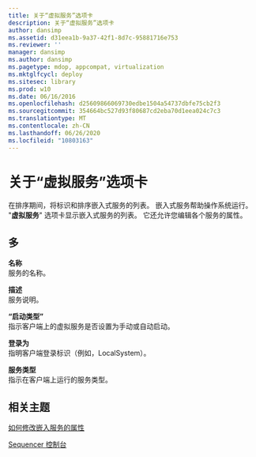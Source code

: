 ```yaml
---
title: 关于“虚拟服务”选项卡
description: 关于“虚拟服务”选项卡
author: dansimp
ms.assetid: d31eea1b-9a37-42f1-8d7c-95881716e753
ms.reviewer: ''
manager: dansimp
ms.author: dansimp
ms.pagetype: mdop, appcompat, virtualization
ms.mktglfcycl: deploy
ms.sitesec: library
ms.prod: w10
ms.date: 06/16/2016
ms.openlocfilehash: d25609866069730edbe1504a54737dbfe75cb2f3
ms.sourcegitcommit: 354664bc527d93f80687cd2eba70d1eea024c7c3
ms.translationtype: MT
ms.contentlocale: zh-CN
ms.lasthandoff: 06/26/2020
ms.locfileid: "10803163"
---
```

# 关于“虚拟服务”选项卡


在排序期间，将标识和排序嵌入式服务的列表。 嵌入式服务帮助操作系统运行。 "**虚拟服务**" 选项卡显示嵌入式服务的列表。 它还允许您编辑各个服务的属性。

## 多


<a href="" id="name"></a>**名称**  
服务的名称。

<a href="" id="description"></a>**描述**  
服务说明。

<a href="" id="startup-type"></a>**“启动类型”**  
指示客户端上的虚拟服务是否设置为手动或自动启动。

<a href="" id="logon-as"></a>**登录为**  
指明客户端登录标识（例如，LocalSystem）。

<a href="" id="services-type"></a>**服务类型**  
指示在客户端上运行的服务类型。

## 相关主题


[如何修改嵌入服务的属性](how-to-modify-attributes-of-embedded-services.md)

[Sequencer 控制台](sequencer-console.md)

 

 





